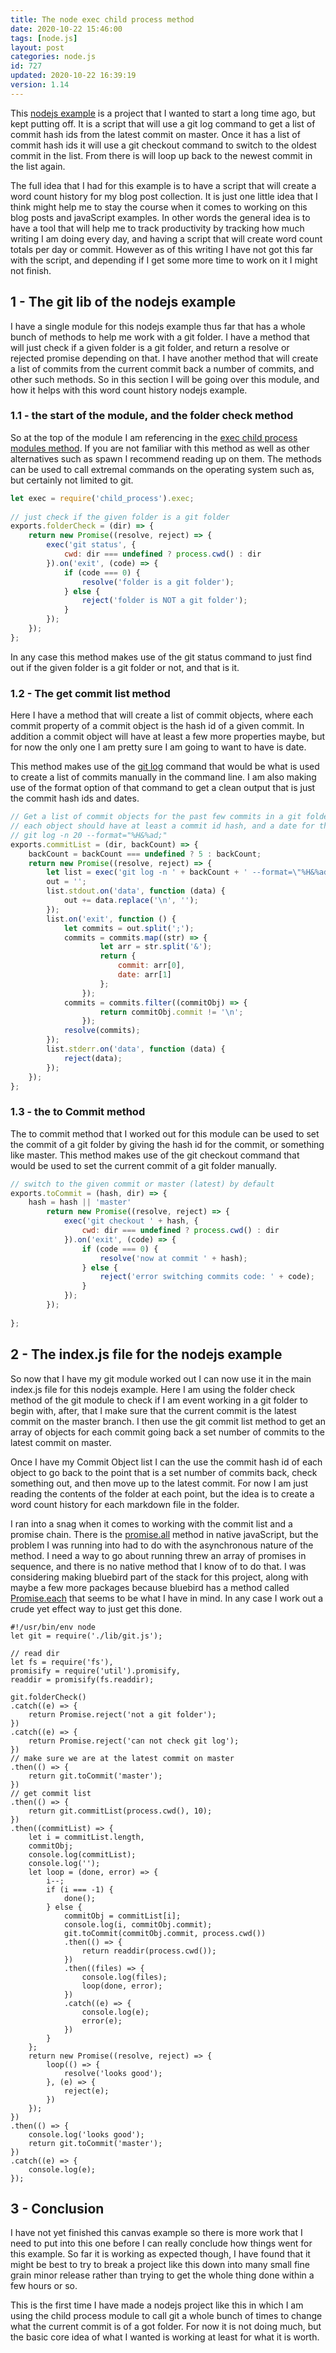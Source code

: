 ```yaml
---
title: The node exec child process method
date: 2020-10-22 15:46:00
tags: [node.js]
layout: post
categories: node.js
id: 727
updated: 2020-10-22 16:39:19
version: 1.14
---
```


This [nodejs example](https://www.toptal.com/nodejs/why-the-hell-would-i-use-node-js) is a project that I wanted to start a long time ago, but kept putting off. It is a script that will use a git log command to get a list of commit hash ids from the latest commit on master. Once it has a list of commit hash ids it will use a git checkout command to switch to the oldest commit in the list. From there is will loop up back to the newest commit in the list again.

The full idea that I had for this example is to have a script that will create a word count history for my blog post collection. It is just one little idea that I think might help me to stay the course when it comes to working on this blog posts and javaScript examples. In other words the general idea is to have a tool that will help me to track productivity by tracking how much writing I am doing every day, and having a script that will create word count totals per day or commit. However as of this writing I have not got this far with the script, and depending if I get some more time to work on it I might not finish.

<!-- more -->

## 1 - The git lib of the nodejs example

I have a single module for this nodejs example thus far that has a whole bunch of methods to help me work with a git folder. I have a method that will just check if a given folder is a git folder, and return a resolve or rejected promise depending on that. I have another method that will create a list of commits from the current commit back a number of commits, and other such methods. So in this section I will be going over this module, and how it helps with this word count history nodejs example.

### 1.1 - the start of the module, and the folder check method

So at the top of the module I am referencing in the [exec child process modules method](/2020/10/21/nodejs-child-process-exec/). If you are not familiar with this method as well as other alternatives such as spawn I recommend reading up on them. The methods can be used to call extremal commands on the operating system such as, but certainly not limited to git.

```js
let exec = require('child_process').exec;
 
// just check if the given folder is a git folder
exports.folderCheck = (dir) => {
    return new Promise((resolve, reject) => {
        exec('git status', {
            cwd: dir === undefined ? process.cwd() : dir
        }).on('exit', (code) => {
            if (code === 0) {
                resolve('folder is a git folder');
            } else {
                reject('folder is NOT a git folder');
            }
        });
    });
};
```

In any case this method makes use of the git status command to just find out if the given folder is a git folder or not, and that is it.

### 1.2 - The get commit list method

Here I have a method that will create a list of commit objects, where each commit property of a commit object is the hash id of a given commit. In addition a commit object will have at least a few more properties maybe, but for now the only one I am pretty sure I am going to want to have is date. 

This method makes use of the [git log](/2019/05/29/git-log/) command that would be what is used to create a list of commits manually in the command line. I am also making use of the format option of that command to get a clean output that is just the commit hash ids and dates.

```js
// Get a list of commit objects for the past few commits in a git folder
// each object should have at least a commit id hash, and a date for the commit
// git log -n 20 --format="%H&%ad;"
exports.commitList = (dir, backCount) => {
    backCount = backCount === undefined ? 5 : backCount;
    return new Promise((resolve, reject) => {
        let list = exec('git log -n ' + backCount + ' --format=\"%H&%ad;\"'),
        out = '';
        list.stdout.on('data', function (data) {
            out += data.replace('\n', '');
        });
        list.on('exit', function () {
            let commits = out.split(';');
            commits = commits.map((str) => {
                    let arr = str.split('&');
                    return {
                        commit: arr[0],
                        date: arr[1]
                    };
                });
            commits = commits.filter((commitObj) => {
                    return commitObj.commit != '\n';
                });
            resolve(commits);
        });
        list.stderr.on('data', function (data) {
            reject(data);
        });
    });
};
```

### 1.3 - the to Commit method

The to commit method that I worked out for this module can be used to set the commit of a git folder by giving the hash id for the commit, or something like master. This method makes use of the git checkout command that would be used to set the current commit of a git folder manually.

```js
// switch to the given commit or master (latest) by default
exports.toCommit = (hash, dir) => {
    hash = hash || 'master'
        return new Promise((resolve, reject) => {
            exec('git checkout ' + hash, {
                cwd: dir === undefined ? process.cwd() : dir
            }).on('exit', (code) => {
                if (code === 0) {
                    resolve('now at commit ' + hash);
                } else {
                    reject('error switching commits code: ' + code);
                }
            });
        });
 
};
```
## 2 - The index.js file for the nodejs example

So now that I have my git module worked out I can now use it in the main index.js file for this nodejs example. Here I am using the folder check method of the git module to check if I am event working in a git folder to begin with, after, that I make sure that the current commit is the latest commit on the master branch. I then use the git commit list method to get an array of objects for each commit going back a set number of commits to the latest commit on master.

Once I have my Commit Object list I can the use the commit hash id of each object to go back to the point that is a set number of commits back, check something out, and then move up to the latest commit. For now I am just reading the contents of the folder at each point, but the idea is to create a word count history for each markdown file in the folder.

I ran into a snag when it comes to working with the commit list and a promise chain. There is the [promise.all](https://developer.mozilla.org/en-US/docs/Web/JavaScript/Reference/Global_Objects/Promise/all) method in native javaScript, but the problem I was running into had to do with the asynchronous nature of the method. I need a way to go about running threw an array of promises in sequence, and there is no native method that I know of to do that. I was considering making bluebird part of the stack for this project, along with maybe a few more packages because bluebird has a method called [Promise.each](http://bluebirdjs.com/docs/api/promise.each.html) that seems to be what I have in mind. In any case I work out a crude yet effect way to just get this done.

```
#!/usr/bin/env node
let git = require('./lib/git.js');
 
// read dir
let fs = require('fs'),
promisify = require('util').promisify,
readdir = promisify(fs.readdir);
 
git.folderCheck()
.catch((e) => {
    return Promise.reject('not a git folder');
})
.catch((e) => {
    return Promise.reject('can not check git log');
})
// make sure we are at the latest commit on master
.then(() => {
    return git.toCommit('master');
})
// get commit list
.then(() => {
    return git.commitList(process.cwd(), 10);
})
.then((commitList) => {
    let i = commitList.length,
    commitObj;
    console.log(commitList);
    console.log('');
    let loop = (done, error) => {
        i--;
        if (i === -1) {
            done();
        } else {
            commitObj = commitList[i];
            console.log(i, commitObj.commit);
            git.toCommit(commitObj.commit, process.cwd())
            .then(() => {
                return readdir(process.cwd());
            })
            .then((files) => {
                console.log(files);
                loop(done, error);
            })
            .catch((e) => {
                console.log(e);
                error(e);
            })
        }
    };
    return new Promise((resolve, reject) => {
        loop(() => {
            resolve('looks good');
        }, (e) => {
            reject(e);
        })
    });
})
.then(() => {
    console.log('looks good');
    return git.toCommit('master');
})
.catch((e) => {
    console.log(e);
});
```

## 3 - Conclusion

I have not yet finished this canvas example so there is more work that I need to put into this one before I can really conclude how things went for this example. So far it is working as expected though, I have found that it might be best to try to break a project like this down into many small fine grain minor release rather than trying to get the whole thing done within a few hours or so.

This is the first time I have made a nodejs project like this in which I am using the child process module to call git a whole bunch of times to change what the current commit is of a got folder. For now it is not doing much, but the basic core idea of what I wanted is working at least for what it is worth.